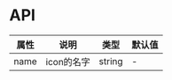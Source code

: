 # API

|    属性    |   说明   |    类型    |  默认值  |
| --------- | ------- | --------- | ------- |
| name    | icon的名字 |  string   | -       |
